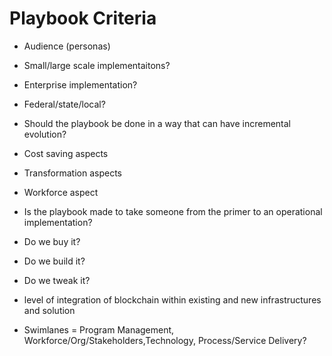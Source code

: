 # Playbook Criteria

- Audience (personas)
- Small/large scale implementaitons?
- Enterprise implementation?
- Federal/state/local?
- Should the playbook be done in a way that can have incremental evolution?
- Cost saving aspects
- Transformation aspects
- Workforce aspect
- Is the playbook made to take someone from the primer to an operational implementation?

- Do we buy it?
- Do we build it?
- Do we tweak it?

- level of integration of blockchain within existing and new infrastructures and solution

- Swimlanes = Program Management, Workforce/Org/Stakeholders,Technology, Process/Service Delivery?

